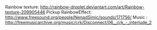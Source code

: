 Rainbow texture: http://rainbow-droplet.deviantart.com/art/Rainbow-texture-209905446
Pickup RainbowEffect: http://www.freesound.org/people/NenadSimic/sounds/171756/
Music : http://freemusicarchive.org/music/crk/Disconnect/06__crk_-_interlude_2
